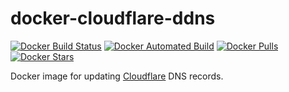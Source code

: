 [hub]: https://hub.docker.com/r/pkoenig10/cloudflare-ddns

# docker-cloudflare-ddns

[![Docker Build Status](https://img.shields.io/docker/cloud/build/pkoenig10/cloudflare-ddns.svg)][hub] [![Docker Automated Build](https://img.shields.io/docker/cloud/automated/pkoenig10/cloudflare-ddns.svg)][hub] [![Docker Pulls](https://img.shields.io/docker/pulls/pkoenig10/cloudflare-ddns.svg)][hub] [![Docker Stars](https://img.shields.io/docker/stars/pkoenig10/cloudflare-ddns.svg)][hub]

Docker image for updating [Cloudflare](https://www.cloudflare.com/dns/) DNS records.
